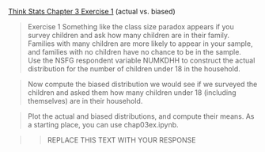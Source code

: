 [Think Stats Chapter 3 Exercise 1](http://greenteapress.com/thinkstats2/html/thinkstats2004.html#toc31) (actual vs. biased)

> Exercise 1   Something like the class size paradox appears if you survey children and ask how many children are in their family. Families with many children are more likely to appear in your sample, and families with no children have no chance to be in the sample.  
> Use the NSFG respondent variable NUMKDHH to construct the actual distribution for the number of children under 18 in the household.  

> Now compute the biased distribution we would see if we surveyed the children and asked them how many children under 18 (including themselves) are in their household.

> Plot the actual and biased distributions, and compute their means. As a starting place, you can use chap03ex.ipynb.

>> REPLACE THIS TEXT WITH YOUR RESPONSE
